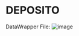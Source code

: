 # DEPOSITO
DataWrapper File:
![image](https://github.com/user-attachments/assets/9de73b8e-df9a-4811-b9cf-4547b0067c47)
